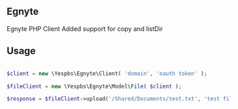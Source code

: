 ## Egnyte 
Egnyte PHP Client
Added support for copy and listDir

## Usage

```php

$client = new \Yespbs\Egnyte\Client( 'domain', 'oauth token' );

$fileClient = new \Yespbs\Egnyte\Model\File( $client );

$response = $fileClient->upload('/Shared/Documents/test.txt', 'test file upload' );

```

